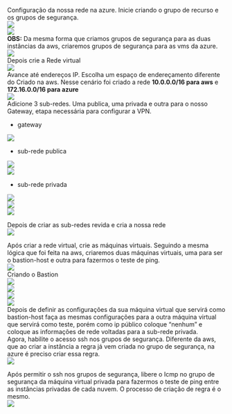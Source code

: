 Configuração da nossa rede na azure. Inicie criando o grupo de recurso e os grupos de segurança.   
![][image15]  
![][image9]  
**OBS:** Da mesma forma que criamos grupos de segurança para as duas instâncias da aws, criaremos grupos de segurança para as vms da azure.   
![][image1]  
Depois crie a Rede virtual   
![][image13]  
Avance até endereços IP. Escolha um espaço de endereçamento diferente do Criado na aws. Nesse cenário foi criado a rede **10.0.0.0/16 para aws** e **172.16.0.0/16 para azure**  
![][image14]  
Adicione 3 sub-redes. Uma publica, uma privada e outra para o nosso Gateway, etapa necessária para configurar a VPN. 

- gateway

![][image6]

- sub-rede publica 

![][image2]  
![][image12]

- sub-rede privada 

![][image17]  
![][image4]  
**![][image5]**

Depois de criar as sub-redes revida e cria a nossa rede   
![][image18]

Após criar a rede virtual, crie as máquinas virtuais. Seguindo a mesma lógica que foi feita na aws, criaremos duas máquinas virtuais, uma para ser o bastion-host e outra para fazermos o teste de ping.   
![][image19]  
Criando o Bastion   
![][image7]  
![][image11]  
![][image3]  
![][image10]  
Depois de definir as configurações da sua máquina virtual que servirá como bastion-host faça as mesmas configurações para a outra máquina virtual que servirá como teste, porém como ip público coloque “nenhum” e coloque as informações de rede voltadas para a sub-rede privada.   
Agora, habilite o acesso ssh nos grupos de segurança. Diferente da aws, que ao criar a instância a regra já vem criada no grupo de segurança, na azure é preciso criar essa regra.   
![][image16]

Após permitir o ssh nos grupos de segurança, libere o Icmp no grupo de segurança da máquina virtual privada para fazermos o teste de ping entre as instâncias privadas de cada nuvem. O processo de criação de regra é o mesmo.   
![][image8]


[image1]: ../imagens/img-az/image1.png

[image2]: ../imagens/img-az/image2.png

[image3]: ../imagens/img-az/image3.png

[image4]: ../imagens/img-az/image4.png

[image5]: ../imagens/img-az/image5.png

[image6]: ../imagens/img-az/image6.png

[image7]: ../imagens/img-az/image7.png

[image8]: ../imagens/img-az/image8.png

[image9]: ../imagens/img-az/image9.png

[image10]: ../imagens/img-az/image10.png

[image11]: ../imagens/img-az/image11.png

[image12]: ../imagens/img-az/image12.png

[image13]: ../imagens/img-az/image13.png

[image14]: ../imagens/img-az/image14.png

[image15]: ../imagens/img-az/image15.png

[image16]: ../imagens/img-az/image16.png

[image17]: ../imagens/img-az/image17.png

[image18]: ../imagens/img-az/image18.png

[image19]: ../imagens/img-az/image19.png

